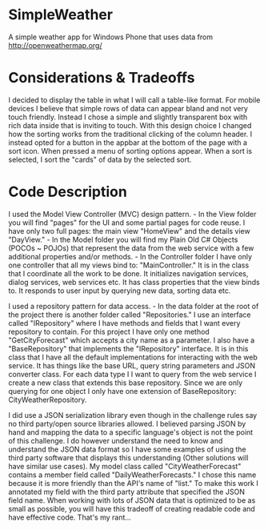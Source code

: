 SimpleWeather
=============

A simple weather app for Windows Phone that uses data from
http://openweathermap.org/

Considerations & Tradeoffs
==========================
I decided to display the table in what I will call a table-like format. For
mobile devices I believe that simple rows of data can appear bland and not very
touch friendly. Instead I chose a simple and slightly transparent box with rich
data inside that is inviting to touch. With this design choice I changed how
the sorting works from the traditional clicking of the column header. I instead
opted for a button in the appbar at the bottom of the page with a sort icon.
When pressed a menu of sorting options appear. When a sort is selected, I sort
the "cards" of data by the selected sort.

Code Description
================
I used the Model View Controller (MVC) design pattern.
    - In the View folder you will find "pages" for the UI and some partial pages
      for code reuse. I have only two full pages: the main view "HomeView" and
      the details view "DayView."
    - In the Model folder you will find my Plain Old C# Objects (POCOs ~ POJOs)
      that represent the data from the web service with a few additional
      properties and/or methods.
    - In the Controller folder I have only one controller that all my views
      bind to: "MainController." It is in the class that I coordinate all the
      work to be done. It initializes navigation services, dialog services,
      web services etc. It has class properties that the view binds to. It
      responds to user input by querying new data, sorting data etc.

I used a repository pattern for data access.
    - In the data folder at the root of the project there is another folder
      called "Repositories." I use an interface called "IRepository" where I
      have methods and fields that I want every repository to contain. For this
      project I have only one method "GetCityForecast" which accepts a city name
      as a parameter. I also have a "BaseRepository" that implements the
      "IRepository" interface. It is in this class that I have all the default
      implementations for interacting with the web service. It has things like
      the base URL, query string parameters and JSON converter class. For each
      data type I I want to query from the web service I create a new class
      that extends this base repository. Since we are only querying for one
      object I only have one extension of BaseRepository: CityWeatherRepository.

I did use a JSON serialization library even though in the challenge rules say
no third party/open source libraries allowed. I believed parsing JSON by hand
and mapping the data to a specific language's object is not the
point of this challenge. I do however understand the need to know and understand
the JSON data format so I have some examples of using the third party software
that displays this understanding (Other solutions will have similar use cases).
My model class called "CityWeatherForecast" contains a member field called
"DailyWeatherForecasts." I chose this name because it is more friendly than the
API's name of "list." To make this work I annotated my field with the third
party attribute that specified the JSON field name. When working with lots of
JSON data that is optimized to be as small as possible, you will have this
tradeoff of creating readable code and have effective code. That's my rant...
